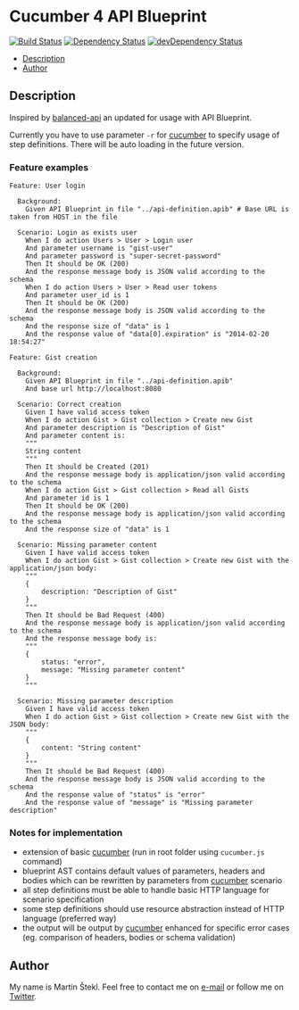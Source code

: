 # Cucumber 4 API Blueprint

[![Build Status](https://travis-ci.org/stekycz/cucumber-4-api-blueprint.png?branch=master)](https://travis-ci.org/stekycz/cucumber-4-api-blueprint)
[![Dependency Status](https://david-dm.org/stekycz/cucumber-4-api-blueprint.png)](https://david-dm.org/stekycz/cucumber-4-api-blueprint)
[![devDependency Status](https://david-dm.org/stekycz/cucumber-4-api-blueprint/dev-status.png)](https://david-dm.org/stekycz/cucumber-4-api-blueprint#info=devDependencies)

- [Description](#description)
- [Author](#author)

## Description

Inspired by [balanced-api](https://github.com/balanced/balanced-api) an updated for usage with API Blueprint.

Currently you have to use parameter `-r` for [cucumber](https://www.npmjs.org/package/cucumber) to specify usage of step definitions. There will be auto loading in the future version.

### Feature examples
```gherkin
Feature: User login

  Background:
    Given API Blueprint in file "../api-definition.apib" # Base URL is taken from HOST in the file

  Scenario: Login as exists user
    When I do action Users > User > Login user
    And parameter username is "gist-user"
    And parameter password is "super-secret-password"
    Then It should be OK (200)
    And the response message body is JSON valid according to the schema
    When I do action Users > User > Read user tokens
    And parameter user_id is 1
    Then It should be OK (200)
    And the response message body is JSON valid according to the schema
    And the response size of "data" is 1
    And the response value of "data[0].expiration" is "2014-02-20 18:54:27"
```

```gherkin
Feature: Gist creation

  Background:
    Given API Blueprint in file "../api-definition.apib"
    And base url http://localhost:8080

  Scenario: Correct creation
    Given I have valid access token
    When I do action Gist > Gist collection > Create new Gist
    And parameter description is "Description of Gist"
    And parameter content is:
    """
    String content
    """
    Then It should be Created (201)
    And the response message body is application/json valid according to the schema
    When I do action Gist > Gist collection > Read all Gists
    And parameter id is 1
    Then It should be OK (200)
    And the response message body is application/json valid according to the schema
    And the response size of "data" is 1

  Scenario: Missing parameter content
    Given I have valid access token
    When I do action Gist > Gist collection > Create new Gist with the application/json body:
    """
    {
        description: "Description of Gist"
    }
    """
    Then It should be Bad Request (400)
    And the response message body is application/json valid according to the schema
    And the response message body is:
    """
    {
        status: "error",
        message: "Missing parameter content"
    }
    """

  Scenario: Missing parameter description
    Given I have valid access token
    When I do action Gist > Gist collection > Create new Gist with the JSON body:
    """
    {
        content: "String content"
    }
    """
    Then It should be Bad Request (400)
    And the response message body is JSON valid according to the schema
    And the response value of "status" is "error"
    And the response value of "message" is "Missing parameter description"
```

### Notes for implementation

- extension of basic [cucumber](https://www.npmjs.org/package/cucumber) (run in root folder using `cucumber.js` command)
- blueprint AST contains default values of parameters, headers and bodies which can be rewritten by parameters from [cucumber](https://www.npmjs.org/package/cucumber) scenario
- all step definitions must be able to handle basic HTTP language for scenario specification
- some step definitions should use resource abstraction instead of HTTP language (preferred way)
- the output will be output by [cucumber](https://www.npmjs.org/package/cucumber) enhanced for specific error cases (eg. comparison of headers, bodies or schema validation)

## Author

My name is Martin Štekl. Feel free to contact me on [e-mail](mailto:martin.stekl@gmail.com)
or follow me on [Twitter](https://twitter.com/stekycz).
